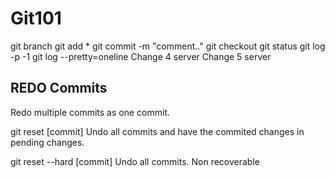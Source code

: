 # Git101


git branch
git add *
git commit -m "comment.."
git checkout <branchname>
git status
git log -p -1
git log --pretty=oneline
Change 4 server
Change 5 server
  
  
  
  ## REDO Commits
  
  Redo multiple commits as one commit.
  
  git reset [commit] 
  Undo all commits and have the commited changes in pending changes.
  
  git reset --hard [commit]
 Undo all commits. Non recoverable
 
 
 
